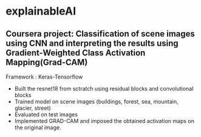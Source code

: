 # explainableAI

## Coursera project: Classification of scene images using CNN and interpreting the results using Gradient-Weighted Class Activation Mapping(Grad-CAM)
Framework : Keras-Tensorflow

- Built the resnet18 from sctratch using residual blocks and convolutional blocks
- Trained model on scene images (buildings, forest, sea, mountain, glacier, street)
- Evaluated on test images
- Implemented GRAD-CAM and imposed the obtained activation maps on the original image.
